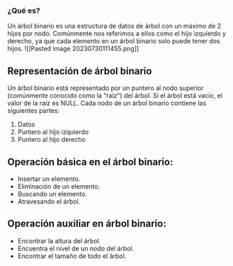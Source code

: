 ### ¿Qué es?

Un árbol binario es una estructura de datos de árbol con un máximo de 2 hijos por nodo. Comúnmente nos referimos a ellos como el hijo izquierdo y derecho, ya que cada elemento en un árbol binario solo puede tener dos hijos.
![[Pasted image 20230730111455.png]]

## Representación de árbol binario

Un árbol binario está representado por un puntero al nodo superior (comúnmente conocido como la "raíz") del árbol. Si el árbol está vacío, el valor de la raíz es NULL. Cada nodo de un árbol binario contiene las siguientes partes:

1. Datos
2. Puntero al hijo izquierdo
3. Puntero al hijo derecho

## Operación básica en el árbol binario:

- Insertar un elemento.
- Eliminación de un elemento.
- Buscando un elemento.
- Atravesando el árbol.

## Operación auxiliar en árbol binario:

- Encontrar la altura del árbol.
- Encuentra el nivel de un nodo del árbol.
- Encontrar el tamaño de todo el árbol.
